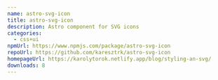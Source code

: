 ```yaml
---
name: astro-svg-icon
title: astro-svg-icon
description: Astro component for SVG icons
categories:
  - css+ui
npmUrl: https://www.npmjs.com/package/astro-svg-icon
repoUrl: https://github.com/karesztrk/astro-svg-icon
homepageUrl: https://karolytorok.netlify.app/blog/styling-an-svg/
downloads: 8
---
```

